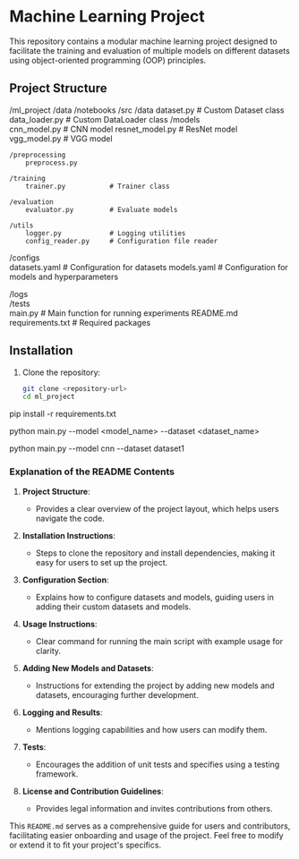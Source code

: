 # Machine Learning Project

This repository contains a modular machine learning project designed to facilitate the training and evaluation of multiple models on different datasets using object-oriented programming (OOP) principles.

## Project Structure
/ml_project 
    /data
    /notebooks
    /src 
    /data
        dataset.py # Custom Dataset class data_loader.py # Custom DataLoader class
    /models                  
        cnn_model.py         # CNN model
        resnet_model.py      # ResNet model
        vgg_model.py         # VGG model
        
    /preprocessing           
        preprocess.py        
        
    /training                
        trainer.py           # Trainer class
        
    /evaluation              
        evaluator.py         # Evaluate models
        
    /utils                   
        logger.py            # Logging utilities
        config_reader.py     # Configuration file reader
        
/configs                     
    datasets.yaml            # Configuration for datasets
    models.yaml              # Configuration for models and hyperparameters

/logs                        
/tests                       
main.py                      # Main function for running experiments
README.md                    
requirements.txt             # Required packages



## Installation

1. Clone the repository:
   ```bash
   git clone <repository-url>
   cd ml_project

pip install -r requirements.txt

python main.py --model <model_name> --dataset <dataset_name>

python main.py --model cnn --dataset dataset1



### Explanation of the README Contents

1. **Project Structure**: 
   - Provides a clear overview of the project layout, which helps users navigate the code.

2. **Installation Instructions**: 
   - Steps to clone the repository and install dependencies, making it easy for users to set up the project.

3. **Configuration Section**: 
   - Explains how to configure datasets and models, guiding users in adding their custom datasets and models.

4. **Usage Instructions**: 
   - Clear command for running the main script with example usage for clarity.

5. **Adding New Models and Datasets**: 
   - Instructions for extending the project by adding new models and datasets, encouraging further development.

6. **Logging and Results**: 
   - Mentions logging capabilities and how users can modify them.

7. **Tests**: 
   - Encourages the addition of unit tests and specifies using a testing framework.

8. **License and Contribution Guidelines**: 
   - Provides legal information and invites contributions from others.

This `README.md` serves as a comprehensive guide for users and contributors, facilitating easier onboarding and usage of the project. Feel free to modify or extend it to fit your project's specifics.
